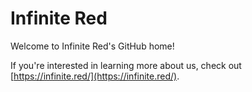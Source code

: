 # Infinite Red

Welcome to Infinite Red's GitHub home!

If you're interested in learning more about us, check out [https://infinite.red/](https://infinite.red/).
